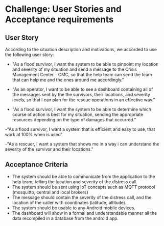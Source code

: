 # Challenge: User Stories and Acceptance requirements 


## User Story

According to the situation description and motivations, we accorded to use the following user story:

- "As a flood survivor, I want the system to be able to pinpoint my location and severity of my situation and send a message to the Crisis Management Center - CMC, so that the help team can send the team that can help me and the ones around me accordingly."

- "As an operator, I want to be able to see a dashboard containing all of the messages sent by the the survivors, their locations, and severity levels, so that I can plan for the rescue operations in an effective way."

- "As a flood survivor, I want the system to be able to determine which course of action is best for my situation, sending the appropriate resources depending on the type of damages that occurred."

-"As a flood survivor, I want a system that is efficient and easy to use, that work at 100% when is used"

-"As a rescuer, I want a system that shows me in a way i can understand the severity of the survivor and their locations."


## Acceptance Criteria

- The system should be able to communicate from the application to the help team, telling the location and severity of the distress call.
- The system should be sent using IoT concepts such as MQTT protocol (mosquitto, central and local brokers)
- The message should contain the severity of the distress call, and the location of the caller with coordinates (latitude, altitude).
- The system should be usable to any Android mobile devices.
- The dashboard will show in a formal and understandable manner all the data recompiled in a database from the android app. 
